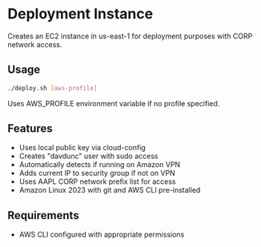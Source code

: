 # Deployment Instance

Creates an EC2 instance in us-east-1 for deployment purposes with CORP network access.

## Usage

```bash
./deploy.sh [aws-profile]
```

Uses AWS_PROFILE environment variable if no profile specified.

## Features

- Uses local public key via cloud-config
- Creates "davdunc" user with sudo access
- Automatically detects if running on Amazon VPN
- Adds current IP to security group if not on VPN
- Uses AAPL CORP network prefix list for access
- Amazon Linux 2023 with git and AWS CLI pre-installed

## Requirements

- AWS CLI configured with appropriate permissions
